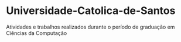 # Universidade-Catolica-de-Santos
Atividades e trabalhos realizados durante o período de graduação em Ciências da Computação

